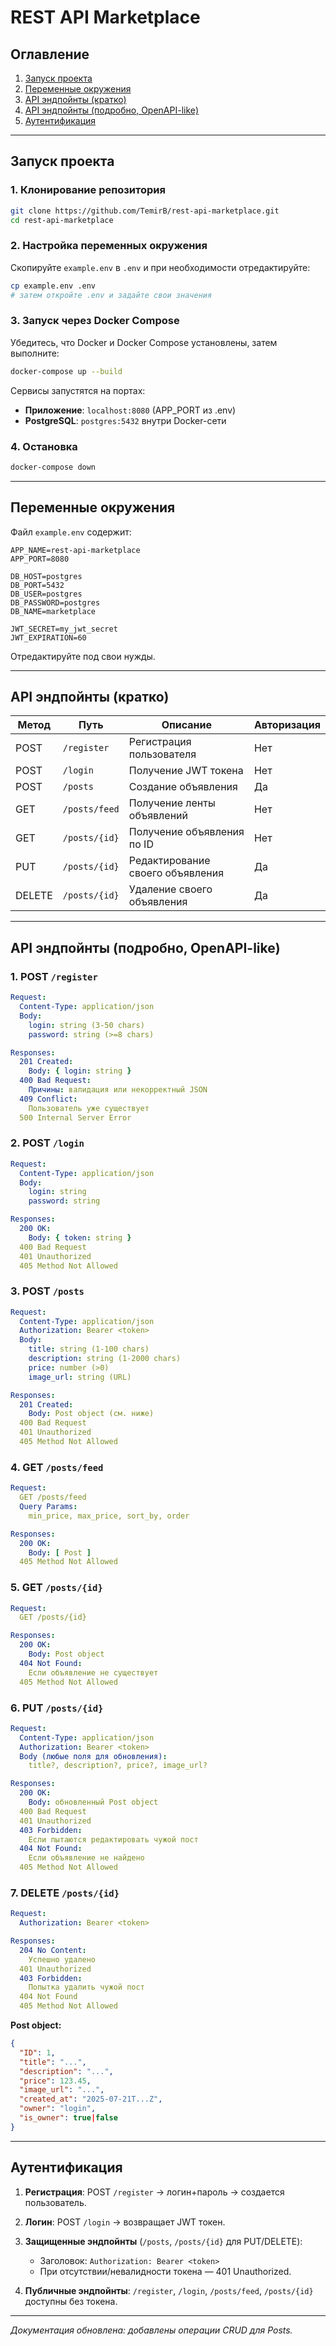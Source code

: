 # REST API Marketplace

## Оглавление

1. [Запуск проекта](#запуск-проекта)
2. [Переменные окружения](#переменные-окружения)
3. [API эндпойнты (кратко)](#api-эндпойнты-кратко)
4. [API эндпойнты (подробно, OpenAPI-like)](#api-эндпойнты-подробно-openapi-like)
5. [Аутентификация](#аутентификация)

---

## Запуск проекта

### 1. Клонирование репозитория

```bash
git clone https://github.com/TemirB/rest-api-marketplace.git
cd rest-api-marketplace
```

### 2. Настройка переменных окружения

Скопируйте `example.env` в `.env` и при необходимости отредактируйте:

```bash
cp example.env .env
# затем откройте .env и задайте свои значения
```

### 3. Запуск через Docker Compose

Убедитесь, что Docker и Docker Compose установлены, затем выполните:

```bash
docker-compose up --build
```

Сервисы запустятся на портах:

* **Приложение**: `localhost:8080` (APP\_PORT из .env)
* **PostgreSQL**: `postgres:5432` внутри Docker-сети

### 4. Остановка

```bash
docker-compose down
```

---

## Переменные окружения

Файл `example.env` содержит:

```dotenv
APP_NAME=rest-api-marketplace
APP_PORT=8080

DB_HOST=postgres
DB_PORT=5432
DB_USER=postgres
DB_PASSWORD=postgres
DB_NAME=marketplace

JWT_SECRET=my_jwt_secret
JWT_EXPIRATION=60
```

Отредактируйте под свои нужды.

---

## API эндпойнты (кратко)

| Метод  | Путь          | Описание                         | Авторизация |
| ------ | ------------- | -------------------------------- | ----------- |
| POST   | `/register`   | Регистрация пользователя         | Нет         |
| POST   | `/login`      | Получение JWT токена             | Нет         |
| POST   | `/posts`      | Создание объявления              | Да          |
| GET    | `/posts/feed` | Получение ленты объявлений       | Нет         |
| GET    | `/posts/{id}` | Получение объявления по ID       | Нет         |
| PUT    | `/posts/{id}` | Редактирование своего объявления | Да          |
| DELETE | `/posts/{id}` | Удаление своего объявления       | Да          |

---

## API эндпойнты (подробно, OpenAPI-like)

### 1. POST `/register`

```yaml
Request:
  Content-Type: application/json
  Body:
    login: string (3-50 chars)
    password: string (>=8 chars)

Responses:
  201 Created:
    Body: { login: string }
  400 Bad Request:
    Причины: валидация или некорректный JSON
  409 Conflict:
    Пользователь уже существует
  500 Internal Server Error
```

### 2. POST `/login`

```yaml
Request:
  Content-Type: application/json
  Body:
    login: string
    password: string

Responses:
  200 OK:
    Body: { token: string }
  400 Bad Request
  401 Unauthorized
  405 Method Not Allowed
```

### 3. POST `/posts`

```yaml
Request:
  Content-Type: application/json
  Authorization: Bearer <token>
  Body:
    title: string (1-100 chars)
    description: string (1-2000 chars)
    price: number (>0)
    image_url: string (URL)

Responses:
  201 Created:
    Body: Post object (см. ниже)
  400 Bad Request
  401 Unauthorized
  405 Method Not Allowed
```

### 4. GET `/posts/feed`

```yaml
Request:
  GET /posts/feed
  Query Params:
    min_price, max_price, sort_by, order

Responses:
  200 OK:
    Body: [ Post ]
  405 Method Not Allowed
```

### 5. GET `/posts/{id}`

```yaml
Request:
  GET /posts/{id}

Responses:
  200 OK:
    Body: Post object
  404 Not Found:
    Если объявление не существует
  405 Method Not Allowed
```

### 6. PUT `/posts/{id}`

```yaml
Request:
  Content-Type: application/json
  Authorization: Bearer <token>
  Body (любые поля для обновления):
    title?, description?, price?, image_url?

Responses:
  200 OK:
    Body: обновленный Post object
  400 Bad Request
  401 Unauthorized
  403 Forbidden:
    Если пытаются редактировать чужой пост
  404 Not Found:
    Если объявление не найдено
  405 Method Not Allowed
```

### 7. DELETE `/posts/{id}`

```yaml
Request:
  Authorization: Bearer <token>

Responses:
  204 No Content:
    Успешно удалено
  401 Unauthorized
  403 Forbidden:
    Попытка удалить чужой пост
  404 Not Found
  405 Method Not Allowed
```

**Post object:**

```json
{
  "ID": 1,
  "title": "...",
  "description": "...",
  "price": 123.45,
  "image_url": "...",
  "created_at": "2025-07-21T...Z",
  "owner": "login",
  "is_owner": true|false
}
```

---

## Аутентификация

1. **Регистрация**: POST `/register` → логин+пароль → создается пользователь.
2. **Логин**: POST `/login` → возвращает JWT токен.
3. **Защищенные эндпойнты** (`/posts`, `/posts/{id}` для PUT/DELETE):

   * Заголовок: `Authorization: Bearer <token>`
   * При отсутствии/невалидности токена — 401 Unauthorized.
4. **Публичные эндпойнты**: `/register`, `/login`, `/posts/feed`, `/posts/{id}` доступны без токена.

---

*Документация обновлена: добавлены операции CRUD для Posts.*
